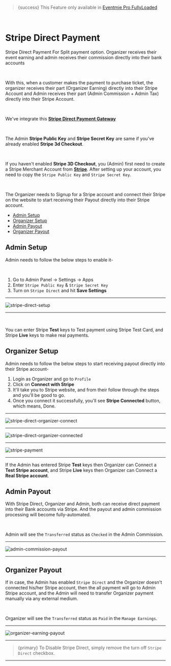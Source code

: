 > {success} This Feature only available in [Eventmie Pro FullyLoaded](https://classiebit.com/eventmie-pro-fullyloaded)

<br>

# Stripe Direct Payment

Stripe Direct Payment For Split payment option. Organizer receives their event earning and admin receives their commission directly into their bank accounts

<br>

With this, when a customer makes the payment to purchase ticket, the organizer receives their part (Organizer Earning) directly into their Stripe Account and Admin receives their part (Admin Commission + Admin Tax) directly into their Stripe Account.

<br>

We've integrate this **[Stripe Direct Payment Gateway](https://stripe.com/docs/connect/enable-payment-acceptance-guide?platform=web)**

<br>

The Admin **Stripe Public Key** and **Stripe Secret Key** are same if you've already enabled **Stripe 3d Checkout**.

<br>

If you haven't enabled **Stripe 3D Checkout**, you (Admin) first need to create a Stripe Merchant Account from **[Stripe](https://stripe.com)**. After setting up your account, you need to copy the `Stripe Public Key` and `Stripe Secret Key`.

<br>

The Organizer needs to Signup for a Stripe account and connect their Stripe on the website to start receiving their Payout directly into their Stripe account.

-   [Admin Setup](#admin-setup)
-   [Organizer Setup](#organizer-setup)
-   [Admin Payout](#admin-payout)
-   [Organizer Payout](#organizer-payout)

<a name="admin-setup"></a>

## Admin Setup

Admin needs to follow the below steps to enable it-

<br>

1. Go to Admin Panel -> Settings -> Apps
2. Enter `Stripe Public Key` & `Stripe Secret Key`
3. Turn on `Stripe Direct` and hit **Save Settings**

---

![stripe-direct-setup](https://eventmie-pro-docs.classiebit.com//images/v2/EventmieProFullyLoadedV2.0/PaymentGateways.png "stripe-direct-setup")

---

<br>

You can enter Stripe **Test** keys to Test payment using Stripe Test Card, and Stripe **Live** keys to make real payments.

<a name="organizer-setup"></a>

## Organizer Setup

Admin needs to follow the below steps to start receiving payout directly into their Stripe account-

1. Login as Organizer and go to `Profile`
2. Click on **Connect with Stripe**
3. It'll take you to Stripe website, and from their follow through the steps and you'll be good to go.
4. Once you connect it successfully, you'll see **Stripe Connected** button, which means, Done.

---

![stripe-direct-organizer-connect](https://eventmie-pro-docs.classiebit.com//images/v2/EventmieProFullyLoadedV2.0/stripe-direct-organizer-connectd.png "stripe-direct-organizer-connect")

---

![stripe-direct-organizer-connected](https://eventmie-pro-docs.classiebit.com//images/v2/EventmieProFullyLoadedV2.0/stripe-direct-organizer-connect.png "stripe-direct-organizer-connected")

---

![stripe-payment](https://eventmie-pro-docs.classiebit.com//images/fullyloaded/stripe-payment.png "stripe-payment")

---

If the Admin has entered Stripe **Test** keys then Organizer can Connect a **Test Stripe account**, and Stripe **Live** keys then Organizer can Connect a **Real Stripe account**.

<a name="admin-payout"></a>

## Admin Payout

With Stripe Direct, Organizer and Admin, both can receive direct payment into their Bank accounts via Stripe. And the payout and admin commission processing will become fully-automated.

<br>

Admin will see the `Transferred` status as `Checked` in the Admin Commission.

---

![admin-commission-payout](https://eventmie-pro-docs.classiebit.com//images/fullyloaded/admin-commission-payout.png "admin-commission-payout")

---

<a name="organizer-payout"></a>

## Organizer Payout

If in case, the Admin has enabled `Stripe Direct` and the Organizer doesn't connected his/her Stripe account, then the all payment will go to Admin Stripe account, and the Admin will need
to transfer Organizer payment manually via any external medium.

<br>

Organizer will see the `Transferred` status as `Paid` in the `Manage Earnings`.

---

![organizer-earning-payout](https://eventmie-pro-docs.classiebit.com//images/fullyloaded/organizer-earning-payout.png "organizer-earning-payout")

---

> {primary} To Disable Stripe Direct, simply remove the turn off `Stripe Direct` checkbox.

---
